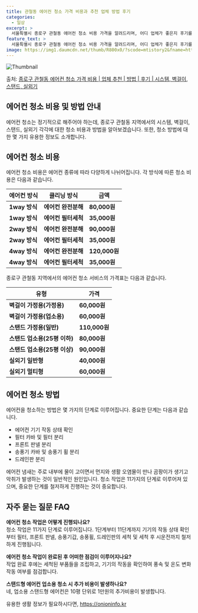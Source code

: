 ```yaml
---
title: 관철동 에어컨 청소 가격 비용과 추천 업체 방법 후기
categories:
  - 일상
excerpt: >
  서울특별시 종로구 관철동 에어컨 청소 비용 가격을 알려드리며, 어디 업체가 좋은지 후기를 통해 알아보겠습니다. 현재 글에서는 시스템, 벽걸이, 스탠드, 실외기 각각에 대해 청소 비용이 나와 있으니 참고하시면 되겠습니다. 에어컨 분해 청소 방법 보기 👈 클릭셀프 에어컨 청소 방법 보기👈 클릭종로구 관철동 에어컨 청소 비용시스템에어컨 방식클리닝방식금액1way 방식에어컨 완전분해80,000원1way 방식에어컨 필터세척35,000원2way 방식에어컨 완전분해90,000원2way 방식에어컨 필터세척35,000원4way 방식에어컨 완전분해120,000원4way 방식에어컨 필터세척35,000원원형방식에어컨 완전분해140,000원원형방식에어컨 필터세척35,000원에어컨 청소 견적 샘플 보기 👈 클릭에어컨 냄새의 원인에..
feature_text: >
  서울특별시 종로구 관철동 에어컨 청소 비용 가격을 알려드리며, 어디 업체가 좋은지 후기를 통해 알아보겠습니다. 현재 글에서는 시스템, 벽걸이, 스탠드, 실외기 각각에 대해 청소 비용이 나와 있으니 참고하시면 되겠습니다. 에어컨 분해 청소 방법 보기 👈 클릭셀프 에어컨 청소 방법 보기👈 클릭종로구 관철동 에어컨 청소 비용시스템에어컨 방식클리닝방식금액1way 방식에어컨 완전분해80,000원1way 방식에어컨 필터세척35,000원2way 방식에어컨 완전분해90,000원2way 방식에어컨 필터세척35,000원4way 방식에어컨 완전분해120,000원4way 방식에어컨 필터세척35,000원원형방식에어컨 완전분해140,000원원형방식에어컨 필터세척35,000원에어컨 청소 견적 샘플 보기 👈 클릭에어컨 냄새의 원인에..
image: https://img1.daumcdn.net/thumb/R800x0/?scode=mtistory2&fname=https%3A%2F%2Fblog.kakaocdn.net%2Fdn%2Fb70biw%2FbtsHtQougtl%2FFUMgj00pFeFsexf9ix7b4K%2Fimg.webp
---
```


![Thumbnail](https://img1.daumcdn.net/thumb/R800x0/?scode=mtistory2&fname=https%3A%2F%2Fblog.kakaocdn.net%2Fdn%2Fb70biw%2FbtsHtQougtl%2FFUMgj00pFeFsexf9ix7b4K%2Fimg.webp)

<p>출처: <a href="https://onioninfo.kr/entry/%EC%A2%85%EB%A1%9C%EA%B5%AC-%EA%B4%80%EC%B2%A0%EB%8F%99-%EC%97%90%EC%96%B4%EC%BB%A8-%EC%B2%AD%EC%86%8C-%EA%B0%80%EA%B2%A9-%EB%B9%84%EC%9A%A9-%EC%97%85%EC%B2%B4-%EC%B6%94%EC%B2%9C-%EB%B0%A9%EB%B2%95-%ED%9B%84%EA%B8%B0-%EC%8B%9C%EC%8A%A4%ED%85%9C-%EB%B2%BD%EA%B1%B8%EC%9D%B4-%EC%8A%A4%ED%83%A0%EB%93%9C-%EC%8B%A4%EC%99%B8%EA%B8%B0" rel="dofollow">종로구 관철동 에어컨 청소 가격 비용 | 업체 추천 | 방법 | 후기 | 시스템, 벽걸이, 스탠드, 실외기</a> </p>

## 에어컨 청소 비용 및 방법 안내

에어컨 청소는 정기적으로 해주어야 하는데, 종로구 관철동 지역에서의 시스템, 벽걸이, 스탠드, 실외기 각각에 대한 청소 비용과 방법을
알아보겠습니다. 또한, 청소 방법에 대한 몇 가지 유용한 정보도 소개합니다.

## 에어컨 청소 비용

에어컨 청소 비용은 에어컨 종류에 따라 다양하게 나뉘어집니다. 각 방식에 따른 청소 비용은 다음과 같습니다.

**에어컨 방식** | **클리닝 방식** | **금액**  
---|---|---  
**1way 방식** | **에어컨 완전분해** | **80,000원**  
**1way 방식** | **에어컨 필터세척** | **35,000원**  
**2way 방식** | **에어컨 완전분해** | **90,000원**  
**2way 방식** | **에어컨 필터세척** | **35,000원**  
**4way 방식** | **에어컨 완전분해** | **120,000원**  
**4way 방식** | **에어컨 필터세척** | **35,000원**  
  
종로구 관철동 지역에서의 에어컨 청소 서비스의 가격표는 다음과 같습니다.

**유형** | **가격**  
---|---  
**벽걸이 가정용(가정용)** | **60,000원**  
**벽걸이 가정용(업소용)** | **60,000원**  
**스탠드 가정용(일반)** | **110,000원**  
**스탠드 업소용(25평 이하)** | **80,000원**  
**스탠드 업소용(25평 이상)** | **90,000원**  
**실외기 일반형** | **40,000원**  
**실외기 멀티형** | **60,000원**  
  
## 에어컨 청소 방법

에어컨을 청소하는 방법은 몇 가지의 단계로 이루어집니다. 중요한 단계는 다음과 같습니다.

  * 에어컨 기기 작동 상태 확인
  * 필터 카바 및 필터 분리
  * 프론트 판넬 분리
  * 송풍기 카바 및 송풍기 휠 분리
  * 드레인판 분리

에어컨 냄새는 주로 내부에 물이 고이면서 먼지와 생활 오염물이 만나 곰팡이가 생기고 악취가 발생하는 것이 일반적인 원인입니다. 청소 작업은
11가지의 단계로 이루어져 있으며, 중요한 단계를 철저하게 진행하는 것이 중요합니다.

## 자주 묻는 질문 FAQ

**에어컨 청소 작업은 어떻게 진행되나요?**  
청소 작업은 11가지 단계로 이루어집니다. 1단계부터 11단계까지 기기의 작동 상태 확인부터 필터, 프론트 판넬, 송풍기갑, 송풍휠,
드레인판의 세척 및 세척 후 시운전까지 철저하게 진행됩니다.

**에어컨 청소 작업이 완료된 후 어떠한 점검이 이루어지나요?**  
작업 완료 후에는 세척된 부품들을 조립하고, 기기의 작동을 확인하여 풍속 및 온도 변화 작동 여부를 점검합니다.

**스탠드형 에어컨 업소용 청소 시 추가 비용이 발생하나요?**  
네, 업소용 스탠드형 에어컨은 10평 단위로 1만원의 추가비용이 발생합니다.



 

유용한 생활 정보가 필요하시다면, <a href="https://onioninfo.kr" rel="dofollow">https://onioninfo.kr</a>


